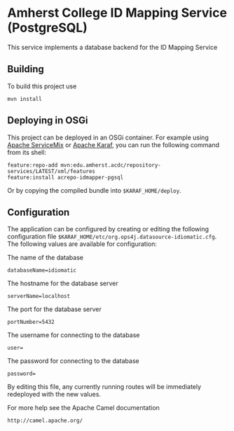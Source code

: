 Amherst College ID Mapping Service (PostgreSQL)
===============================================

This service implements a database backend for the ID Mapping Service

Building
--------

To build this project use

    mvn install

Deploying in OSGi
-----------------

This project can be deployed in an OSGi container. For example using
[Apache ServiceMix](http://servicemix.apache.org/) or
[Apache Karaf](http://karaf.apache.org), you can run the following
command from its shell:

    feature:repo-add mvn:edu.amherst.acdc/repository-services/LATEST/xml/features
    feature:install acrepo-idmapper-pgsql

Or by copying the compiled bundle into `$KARAF_HOME/deploy`.

Configuration
-------------

The application can be configured by creating or editing the following configuration
file `$KARAF_HOME/etc/org.ops4j.datasource-idiomatic.cfg`. The following values
are available for configuration:

The name of the database

    databaseName=idiomatic

The hostname for the database server

    serverName=localhost

The port for the database server

    portNumber=5432

The username for connecting to the database

    user=

The password for connecting to the database

    password=

By editing this file, any currently running routes will be immediately redeployed
with the new values.

For more help see the Apache Camel documentation

    http://camel.apache.org/

